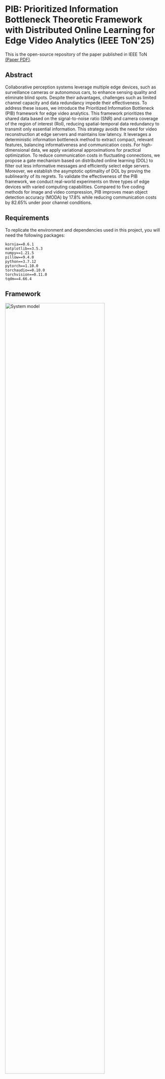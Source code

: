 # PIB: Prioritized Information Bottleneck Theoretic Framework with Distributed Online Learning for Edge Video Analytics (IEEE ToN'25)

This is the open-source repository of the paper published in IEEE ToN [(Paper PDF)](https://www.researchgate.net/publication/387662571_Prioritized_Information_Bottleneck_Theoretic_Framework_with_Distributed_Online_Learning_for_Edge_Video_Analytics).

## Abstract

Collaborative perception systems leverage multiple edge devices, such as surveillance cameras or autonomous cars, to enhance sensing quality and eliminate blind spots. Despite their advantages, challenges such as limited channel capacity and data redundancy impede their effectiveness. To address these issues, we introduce the Prioritized Information Bottleneck (PIB) framework for edge video analytics. This framework prioritizes the shared data based on the signal-to-noise ratio (SNR) and camera coverage of the region of interest (RoI), reducing spatial-temporal data redundancy to transmit only essential information. This strategy avoids the need for video reconstruction at edge servers and maintains low latency. It leverages a deterministic information bottleneck method to extract compact, relevant features, balancing informativeness and communication costs. For high-dimensional data, we apply variational approximations for practical optimization. To reduce communication costs in fluctuating connections, we propose a gate mechanism based on distributed online learning (DOL) to filter out less informative messages and efficiently select edge servers. Moreover, we establish the asymptotic optimality of DOL by proving the sublinearity of its regrets. To validate the effectiveness of the PIB framework, we conduct real-world experiments on three types of edge devices with varied computing capabilities. Compared to five coding methods for image and video compression, PIB improves mean object detection accuracy (MODA) by 17.8\% while reducing communication costs by 82.65\% under poor channel conditions.

## Requirements

To replicate the environment and dependencies used in this project, you will need the following packages:

```plaintext
kornia==0.6.1
matplotlib==3.5.3
numpy==1.21.5
pillow==9.4.0
python==3.7.12
pytorch==1.10.0
torchaudio==0.10.0
torchvision==0.11.0
tqdm==4.66.4
```

## Framework

<img src="https://github.com/fangzr/PIB-Prioritized-Information-Bottleneck-Framework/blob/main/Figure/system-model.jpg" alt="System model" width="80%">

**Figure 1: System model.**

Our system includes edge cameras positioned across various scenes, each covering a specific field of view. The combined fields of view ensure comprehensive monitoring of each scene. In high-density pedestrian areas, the goal is to enable collaborative perception for predicting pedestrian occupancy despite limited channel capacity and poor conditions. The framework uses edge servers to receive and process video data from the cameras, which is then analyzed by a cloud server connected via fast wired links. This setup ensures efficient surveillance and real-time analytics, prioritizing essential data for transmission and processing.

## Experimental Results

### Dataset
Our experiments employ the [Wildtrack dataset](https://www.epfl.ch/labs/cvlab/data/data-wildtrack/) from EPFL. This dataset features high-resolution images captured by seven cameras positioned in a public area, recording unscripted pedestrian movements \[[Chavdarova et al., 2018](https://arxiv.org/abs/1705.03847)\].

### Experimental Parameters
We conduct simulations using the following settings:
- **Operating Frequency**: 2.4 GHz
- **Path Loss Exponent**: 3.5
- **Shadowing Deviation**: 8 dB
- **Interference Power**: Devices emit an interference power of 0.1 Watts.
- **Device Density**: 10 to 100 devices per 100 square meters, testing various congestion levels.
- **Bandwidth**: 2 MHz
- **Camera Placement**: Cameras are located approximately 200 meters from the edge server.


### Baselines
To evaluate the performance of our PIB framework, we compare it against five baselines, including both video coding and image coding approaches:

1. **[TOCOM-TEM](https://github.com/shaojiawei07/TOCOM-TEM)**  
   A task-oriented communication framework that utilizes a temporal entropy model for edge video analytics. It applies the deterministic Information Bottleneck (IB) principle to extract and transmit compact, task-relevant features, integrating spatial-temporal data on the server for enhanced inference accuracy.

2. **[JPEG](https://dl.acm.org/doi/abs/10.1145/103085.103089)**  
   A widely used image compression standard that employs lossy compression algorithms to reduce image data size. JPEG is commonly used to decrease communication loads in networked camera systems.

3. **[H.265 (HEVC)](https://ieeexplore.ieee.org/abstract/document/7100895/?casa_token=1h0USFniCPEAAAAA:xmqN8ev626HwHPwczUkAK5Sw--C02k0E5RVVJ9ayDNgicli412wTNmdKDLIK-WU-DrWidFmDkQ)**  
   Also known as High Efficiency Video Coding, H.265 offers up to 50% better data compression than its predecessor H.264, while maintaining the same video quality. It is crucial for efficient data transmission in high-density camera networks.

4. **[H.264 (AVC)](https://ieeexplore.ieee.org/abstract/document/1218189/?casa_token=MZil42Kz95IAAAAA:ndWTce90S_raoq3D-qrvHNwP5zpjqV7vy4YEibLV1m93H0uRQBPvUanm2GvBTSQkeEmRX5LRQQ)**  
   Known as Advanced Video Coding, H.264 significantly enhances video compression efficiency, allowing high-quality video transmission at lower bit rates.

5. **[AV1](https://ieeexplore.ieee.org/abstract/document/9363937/)**  
   AOMedia Video 1 (AV1) is an open, royalty-free video coding format developed by the Alliance for Open Media (AOMedia). It outperforms existing codecs like H.264 and H.265, making it ideal for online video applications with improved compression efficiency.

### Impact of Communication Bottlenecks and Delayed Cameras on Perception Accuracy

As shown in Figure 2, we demonstrate how communication bottlenecks and delayed cameras affect perception accuracy:

<img src="https://github.com/fangzr/PIB-Prioritized-Information-Bottleneck-Framework/blob/main/Figure/performance1.png" alt="Impact of communication bottlenecks and delayed cameras on perception accuracy." width="80%">

**Figure 2: Impact of communication bottlenecks and delayed cameras on perception accuracy.**

### Communication Bottleneck vs Latency

Figure 3 illustrates the trade-off between communication bottlenecks and latency in our system:

<img src="https://github.com/fangzr/PIB-Prioritized-Information-Bottleneck-Framework/blob/main/Figure/latency1.png" alt="Communication bottleneck vs latency." width="80%">

**Figure 3: Communication bottleneck vs latency.**

### Hardware Platform Configuration

As shown in Figure 4, our experimental setup features a practical hardware testbed that includes three distinct edge devices: NVIDIA Jetson™ Orin Nano™ 4GB, NVIDIA Jetson™ Orin NX™ 16GB, and ThinkStation™ P360. The edge devices collaboratively interact with edge servers equipped with RTX 5000 Ada GPUs for efficient video decoding.

<img src="https://github.com/fangzr/PIB-Prioritized-Information-Bottleneck-Framework/blob/main/Figure/hardware.png" alt="Hardware setup" width="80%">

**Figure 4: Edge device configuration.**

### Jetson™ Orin device Configuration

The Jetson™ Orin NX™ 16GB/ Jetson™ Orin Nano™ devices are configured with a PyTorch deep learning environment. The configuration for Jetson NX differs from x86 architectures, and setting up the environment requires following the official NVIDIA installation guide for PyTorch on the Jetson platform. For detailed instructions, you can refer to the official [PyTorch installation guide for Jetson](https://docs.nvidia.com/deeplearning/frameworks/install-pytorch-jetson-platform/index.html#install-multiple-versions-pytorch) or this helpful [tutorial](https://www.cnblogs.com/guohaomeng/p/18347870).

### Encoder Latency Across Different Platforms

The encoding latency results of our PIB in different edge devices are presented in **Table 1**. It can be observed that the feature map generation phase dominates the overall encoding latency, while the entropy coding phase contributes a negligible amount of time. Furthermore, edge devices with higher computing capacity exhibit significantly lower encoding latency.

**Table 1: Encoder Latency Across Different Platforms**

| **Phase**                   | **Nano (ms)**    | **Orin NX (ms)**  | **P360 (ms)**    |
|-----------------------------|------------------|-------------------|------------------|
| Feature map generation      | 755.32±69.32     | 227.54±2.65       | 37.49±0.90       |
| Entropy coding              | 10.83±3.51       | 1.79±0.75         | 0.40±0.11        |
| **Total encoder latency**   | **766.15±70.55** | **229.34±2.67**   | **37.80±0.94**   |


## Usage

### Environment Setup

1. Create and activate the Conda environment:
```bash
conda create -n PIB_env python=3.7.12
conda activate PIB_env
```

2. Install the required packages:
```bash
pip install kornia==0.6.1 matplotlib==3.5.3 numpy==1.21.5 pillow==9.4.0
pip install torch==1.10.0 torchaudio==0.10.0 torchvision==0.11.0 tqdm==4.66.4
```

### Training Pipeline

The training process consists of two main stages: feature extraction and coding/inference.

#### Stage 1: Feature Extraction

Run feature extraction using `main_feature_extraction.py`. The script supports various parameters:

```bash
python main_feature_extraction.py \
    --dataset_path "/path/to/your/dataset" \
    --epochs 30 \
    --beta 1e-5 \
    --target_rate 80 \
    --delays "X1 X2 X3 X4 X5 X6 X7"  # Xi represents frame delay for i-th camera, calculated based on channel conditions
```

Key parameters:
- `--dataset_path`: Path to your dataset directory
- `--epochs`: Number of training epochs (default: 30)
- `--beta`: Information bottleneck trade-off parameter (default: 1e-5)
- `--target_rate`: The constraint on the communication cost (KB)
- `--delays`: Frame delays for each camera (space-separated values). Each value X represents the number of frames delayed for that camera, calculated based on network conditions in utils/channel.py

#### Stage 2: Coding and Inference

After feature extraction, run the coding and inference stage using `main_coding_and_inference.py`:

```bash
python main_coding_and_inference.py \
    --dataset_path "/path/to/your/dataset" \
    --model_path "/path/to/trained/model/MultiviewDetector.pth" \
    --epochs 10 \
    --delays "X1 X2 X3 X4 X5 X6 X7"  # Xi represents frame delay for i-th camera, calculated based on channel conditions
```

Key parameters:
- `--dataset_path`: Path to your dataset directory
- `--model_path`: Path to the trained model from Stage 1
- `--epochs`: Number of inference epochs (default: 10)
- `--delays`: Frame delays for each camera (space-separated values). Each value X represents the number of frames delayed for that camera, calculated based on network conditions in utils/channel.py

### Example Training Workflow

1. First, run feature extraction:
```bash
CUDA_VISIBLE_DEVICES=0,1 python main_feature_extraction.py \
    --dataset_path "/data/Wildtrack" \
    --epochs 30 \
    --beta 1e-5 \
    --target_rate 80
```

2. Then, run coding and inference using the trained model:
```bash
CUDA_VISIBLE_DEVICES=0,1 python main_coding_and_inference.py \
    --dataset_path "/data/Wildtrack" \
    --model_path "logs_feature_extraction/YYYY-MM-DD_HH-MM-SS/MultiviewDetector.pth" \
    --epochs 10
```

Note: Replace the model path with your actual trained model path, which will be in the logs directory with a timestamp.

## Demo

### Single Camera Perception

The following video demonstrates the perception results from a single camera (the 4th edge camera). Notice the limited perception range and the pedestrians that are not detected (dashed circles).

https://github.com/user-attachments/assets/3caefecc-6631-4318-a514-50aebf681e91


### Collaborative Perception

#### Two-camera collaboration
The next video shows the improved perception coverage when the 4th and 7th edge cameras collaborate. While collaboration enhances the coverage, there are still some undetected pedestrians compared to the results from seven edge cameras.

https://github.com/user-attachments/assets/6840c0fb-6aed-4fcb-9c2a-1e11db26838c

#### Seven-camera collaboration
We utilize all cameras (seven edge cameras) to cooperate with each other and improve perception coverage. Although we see rapid growth in streaming data rates, it is noted that this solution provides the best coverage compared to the combinations mentioned above.



https://github.com/user-attachments/assets/3aa59443-e997-4722-bd26-192a3de88e84




## Citations

If you find this code useful for your research, please cite our papers:

```bibtex
@article{fang2025ton,
  title={Prioritized Information Bottleneck Theoretic Framework with Distributed Online Learning for Edge Video Analytics},
  author={Fang, Z. and Hu, S. and Wang, J. and Deng, Y. and Chen, X. and Fang, Y.},
  journal={IEEE/ACM Transactions on Networking},
  year={Jan. 2025},
  note={DOI: 10.1109/TON.2025.3526148},
  publisher={IEEE}
}

@inproceedings{fang2024pib,
  author = {Z. Fang and S. Hu and L. Yang and Y. Deng and X. Chen and Y. Fang},
  title = {{PIB: P}rioritized Information Bottleneck Framework for Collaborative Edge Video Analytics},
  booktitle = {IEEE Global Communications Conference (GLOBECOM)},
  year = {Dec. 2024},
  pages = {1--6},
  address = {Cape Town, South Africa}
}
```

## Acknowledgement

We gratefully acknowledge the contributions of the following projects:

- [MVDet](https://github.com/hou-yz/MVDet) for their invaluable tools and insights into multi-view detection.
- [TOCOM-TEM](https://github.com/shaojiawei07/TOCOM-TEM) for providing task-oriented communication framework for edge video analytics.

## License

This project is licensed under the Apache License 2.0 - see the [LICENSE](LICENSE) file for details.
